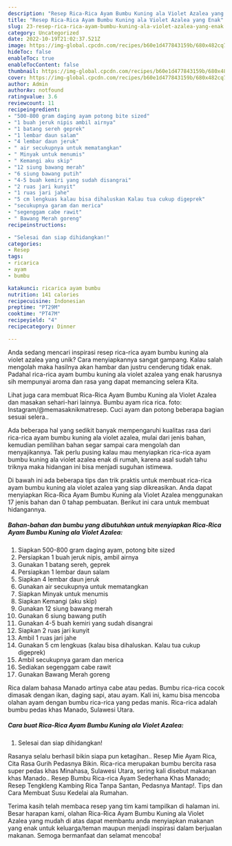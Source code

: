 ```yaml
---
description: "Resep Rica-Rica Ayam Bumbu Kuning ala Violet Azalea yang Enak"
title: "Resep Rica-Rica Ayam Bumbu Kuning ala Violet Azalea yang Enak"
slug: 23-resep-rica-rica-ayam-bumbu-kuning-ala-violet-azalea-yang-enak
category: Uncategorized
date: 2022-10-19T21:02:37.521Z
image: https://img-global.cpcdn.com/recipes/b60e1d477843159b/680x482cq70/rica-rica-ayam-bumbu-kuning-ala-violet-azalea-foto-resep-utama.jpg
hideToc: false
enableToc: true
enableTocContent: false
thumbnail: https://img-global.cpcdn.com/recipes/b60e1d477843159b/680x482cq70/rica-rica-ayam-bumbu-kuning-ala-violet-azalea-foto-resep-utama.jpg
cover: https://img-global.cpcdn.com/recipes/b60e1d477843159b/680x482cq70/rica-rica-ayam-bumbu-kuning-ala-violet-azalea-foto-resep-utama.jpg
author: Admin
authorAv: notfound
ratingvalue: 3.6
reviewcount: 11
recipeingredient:
- "500-800 gram daging ayam potong bite sized"
- "1 buah jeruk nipis ambil airnya"
- "1 batang sereh geprek"
- "1 lembar daun salam"
- "4 lembar daun jeruk"
- " air secukupnya untuk mematangkan"
- " Minyak untuk menumis"
- " Kemangi aku skip"
- "12 siung bawang merah"
- "6 siung bawang putih"
- "4-5 buah kemiri yang sudah disangrai"
- "2 ruas jari kunyit"
- "1 ruas jari jahe"
- "5 cm lengkuas kalau bisa dihaluskan Kalau tua cukup digeprek"
- "secukupnya garam dan merica"
- "segenggam cabe rawit"
- " Bawang Merah goreng"
recipeinstructions:

- "Selesai dan siap dihidangkan!"
categories:
- Resep
tags:
- ricarica
- ayam
- bumbu

katakunci: ricarica ayam bumbu 
nutrition: 141 calories
recipecuisine: Indonesian
preptime: "PT29M"
cooktime: "PT47M"
recipeyield: "4"
recipecategory: Dinner

---
```





Anda sedang mencari inspirasi resep rica-rica ayam bumbu kuning ala violet azalea yang unik? Cara menyiapkannya sangat gampang. Kalau salah mengolah maka hasilnya akan hambar dan justru cenderung tidak enak. Padahal rica-rica ayam bumbu kuning ala violet azalea yang enak harusnya sih mempunyai aroma dan rasa yang dapat memancing selera Kita.





Lihat juga cara membuat Rica-Rica Ayam Bumbu Kuning ala Violet Azalea dan masakan sehari-hari lainnya. Bumbu ayam rica rica. foto: Instagram/@memasaknikmatresep. Cuci ayam dan potong beberapa bagian sesuai selera..

Ada beberapa hal yang sedikit banyak mempengaruhi kualitas rasa dari rica-rica ayam bumbu kuning ala violet azalea, mulai dari jenis bahan, kemudian pemilihan bahan segar sampai cara mengolah dan menyajikannya. Tak perlu pusing kalau mau menyiapkan rica-rica ayam bumbu kuning ala violet azalea enak di rumah, karena asal sudah tahu triknya maka hidangan ini bisa menjadi suguhan istimewa.






Di bawah ini ada beberapa tips dan trik praktis untuk membuat rica-rica ayam bumbu kuning ala violet azalea yang siap dikreasikan. Anda dapat menyiapkan Rica-Rica Ayam Bumbu Kuning ala Violet Azalea menggunakan 17 jenis bahan dan 0 tahap pembuatan. Berikut ini cara untuk membuat hidangannya.

<!--inarticleads1-->

##### Bahan-bahan dan bumbu yang dibutuhkan untuk menyiapkan Rica-Rica Ayam Bumbu Kuning ala Violet Azalea:

1. Siapkan 500-800 gram daging ayam, potong bite sized
1. Persiapkan 1 buah jeruk nipis, ambil airnya
1. Gunakan 1 batang sereh, geprek
1. Persiapkan 1 lembar daun salam
1. Siapkan 4 lembar daun jeruk
1. Gunakan  air secukupnya untuk mematangkan
1. Siapkan  Minyak untuk menumis
1. Siapkan  Kemangi (aku skip)
1. Gunakan 12 siung bawang merah
1. Gunakan 6 siung bawang putih
1. Gunakan 4-5 buah kemiri yang sudah disangrai
1. Siapkan 2 ruas jari kunyit
1. Ambil 1 ruas jari jahe
1. Gunakan 5 cm lengkuas (kalau bisa dihaluskan. Kalau tua cukup digeprek)
1. Ambil secukupnya garam dan merica
1. Sediakan segenggam cabe rawit
1. Gunakan  Bawang Merah goreng


Rica dalam bahasa Manado artinya cabe atau pedas. Bumbu rica-rica cocok dimasak dengan ikan, daging sapi, atau ayam. Kali ini, kamu bisa mencoba olahan ayam dengan bumbu rica-rica yang pedas manis. Rica-rica adalah bumbu pedas khas Manado, Sulawesi Utara. 

<!--inarticleads2-->

##### Cara buat Rica-Rica Ayam Bumbu Kuning ala Violet Azalea:


1. Selesai dan siap dihidangkan!

Rasanya selalu berhasil bikin siapa pun ketagihan.. Resep Mie Ayam Rica, Cita Rasa Gurih Pedasnya Bikin. Rica-rica merupakan bumbu bercita rasa super pedas khas Minahasa, Sulawesi Utara, sering kali disebut makanan khas Manado.. Resep Bumbu Rica-rica Ayam Sederhana Khas Manado; Resep Tengkleng Kambing Rica Tanpa Santan, Pedasnya Mantap!. Tips dan Cara Membuat Susu Kedelai ala Rumahan. 

Terima kasih telah membaca resep yang tim kami tampilkan di halaman ini. Besar harapan kami, olahan Rica-Rica Ayam Bumbu Kuning ala Violet Azalea yang mudah di atas dapat membantu anda menyiapkan makanan yang enak untuk keluarga/teman maupun menjadi inspirasi dalam berjualan makanan. Semoga bermanfaat dan selamat mencoba!
